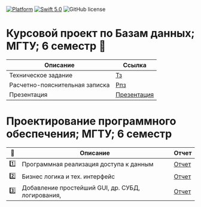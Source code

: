 [![Platform](https://img.shields.io/badge/platform-iOS-green.svg)]()
[![Swift 5.0](https://img.shields.io/badge/Swift-5.0-orange.svg)](https://swift.org)
![GitHub license](https://img.shields.io/badge/license-MIT-blue.svg?style=flat)

# Курсовой проект по Базам данных; МГТУ; 6 семестр 🤙

| Описание | Ссылка |
| --- | --- |
| Техническое задание | [Тз](https://github.com/timoninas/simple-shop/blob/master/reports/tz/тз.pdf) |
| Расчетно-пояснительная записка  | [Рпз](https://github.com/timoninas/simple-shop/blob/master/reports/rpz/рпз.pdf) |
| Презентация  | [Презентация](https://github.com/timoninas/simple-shop/blob/master/reports/presentation/презентация.pdf) |


# Проектирование программного обеспечения; МГТУ; 6 семестр

| :1234: | Описание | Отчет |
| --- | --- | --- |
| :one: | Программная реализация доступа к данным | [Отчет](https://github.com/timoninas/simple-shop/blob/master/reports/lab_01/lab_01.pdf) |
| :two: | Бизнес логика и тех. интерфейс | [Отчет](https://github.com/timoninas/simple-shop/blob/master/reports/lab_02/lab_02.pdf) |
| :three: | Добавление простейший GUI, др. СУБД, логирования,  | [Отчет](https://github.com/timoninas/simple-shop/blob/master/reports/lab_03/lab_03.pdf) |
